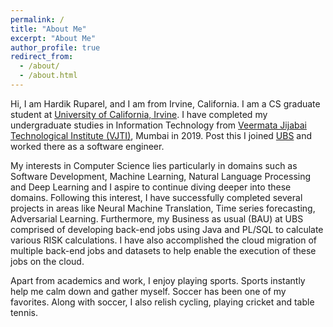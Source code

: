 ```yaml
---
permalink: /
title: "About Me"
excerpt: "About Me"
author_profile: true
redirect_from: 
  - /about/
  - /about.html
---
```


Hi, I am Hardik Ruparel, and I am from Irvine, California. I am a CS graduate student at [University of California, Irvine](https://uci.edu/). I have completed my undergraduate studies in Information Technology from [Veermata Jijabai Technological Institute (VJTI)](http://vjti.ac.in/), Mumbai in 2019. Post this I joined [UBS](https://www.ubs.com/in/en.html) and worked there as a software engineer.

My interests in Computer Science lies particularly in domains such as Software Development, Machine Learning, Natural Language Processing and Deep Learning and I aspire to continue diving deeper into these domains. Following this interest, I have successfully completed several projects in areas like Neural Machine Translation, Time series forecasting, Adversarial Learning. Furthermore, my Business as usual (BAU) at UBS comprised of developing back-end jobs using Java and PL/SQL to calculate various RISK calculations. I have also accomplished the cloud migration of multiple back-end jobs and datasets to help enable the execution of these jobs on the cloud. 

Apart from academics and work, I enjoy playing sports. Sports instantly help me calm down and gather myself. Soccer has been one of my favorites. Along with soccer, I also relish cycling, playing cricket and table tennis.
